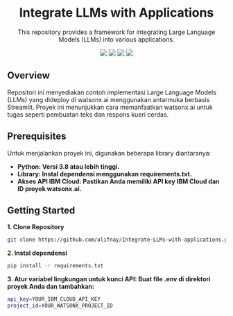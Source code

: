 <h1 align="center">Integrate LLMs with Applications</h1>
<p align="center">This repository provides a framework for integrating Large Language Models (LLMs) into various applications.</p>

<div align="center">
    <img src="https://img.shields.io/badge/python-3670A0?style=for-the-badge&logo=python&logoColor=ffdd54">
    <img src="https://img.shields.io/badge/jupyter-%23FA0F00.svg?style=for-the-badge&logo=jupyter&logoColor=white">
    <img src="https://img.shields.io/badge/Streamlit-%23FE4B4B.svg?style=for-the-badge&logo=streamlit&logoColor=white">
    <img src="https://img.shields.io/badge/IBM%20Cloud-1261FE?style=for-the-badge&logo=IBM%20Cloud&logoColor=white">

</div>

## Overview
Repositori ini menyediakan contoh implementasi Large Language Models (LLMs) yang dideploy di watsonx.ai menggunakan antarmuka berbasis Streamlit. Proyek ini menunjukkan cara memanfaatkan watsonx.ai untuk tugas seperti pembuatan teks dan respons kueri cerdas.

## Prerequisites
Untuk menjalankan proyek ini, digunakan beberapa library diantaranya:
- **Python: Versi 3.8 atau lebih tinggi.**
- **Library: Instal dependensi menggunakan requirements.txt.**
- **Akses API IBM Cloud: Pastikan Anda memiliki API key IBM Cloud dan ID proyek watsonx.ai.**

## Getting Started

**1. Clone Repository**
```bash
git clone https://github.com/alifnay/Integrate-LLMs-with-applications.git
```

**2. Instal dependensi**
```bash
pip install -r requirements.txt
```

**3. Atur variabel lingkungan untuk kunci API:
Buat file .env di direktori proyek Anda dan tambahkan:**
```bash
api_key=YOUR_IBM_CLOUD_API_KEY
project_id=YOUR_WATSONX_PROJECT_ID
```
